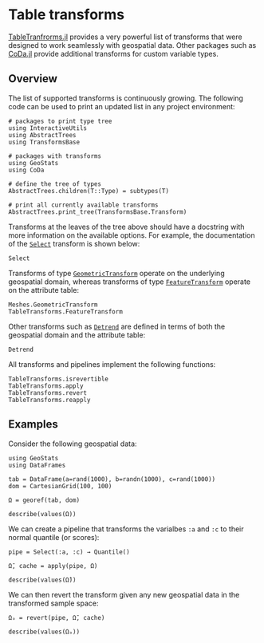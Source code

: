 # Table transforms

[TableTranfrorms.jl](https://github.com/JuliaML/TableTransforms.jl)
provides a very powerful list of transforms that were designed to
work seamlessly with geospatial data. Other packages such as
[CoDa.jl](https://github.com/JuliaEarth/CoDa.jl) provide additional
transforms for custom variable types.

## Overview

The list of supported transforms is continuously growing. The following
code can be used to print an updated list in any project environment:

```@example transforms
# packages to print type tree
using InteractiveUtils
using AbstractTrees
using TransformsBase

# packages with transforms
using GeoStats
using CoDa

# define the tree of types
AbstractTrees.children(T::Type) = subtypes(T)

# print all currently available transforms
AbstractTrees.print_tree(TransformsBase.Transform)
```

Transforms at the leaves of the tree above should have a docstring with
more information on the available options. For example, the documentation
of the [`Select`](@ref) transform is shown below:

```@docs
Select
```

Transforms of type [`GeometricTransform`](@ref) operate on the underlying
geospatial domain, whereas transforms of type [`FeatureTransform`](@ref)
operate on the attribute table:

```@docs
Meshes.GeometricTransform
TableTransforms.FeatureTransform
```

Other transforms such as [`Detrend`](@ref) are defined in terms of both
the geospatial domain and the attribute table:

```@docs
Detrend
```

All transforms and pipelines implement the following functions:

```@docs
TableTransforms.isrevertible
TableTransforms.apply
TableTransforms.revert
TableTransforms.reapply
```

## Examples

Consider the following geospatial data:

```@example transforms
using GeoStats
using DataFrames

tab = DataFrame(a=rand(1000), b=randn(1000), c=rand(1000))
dom = CartesianGrid(100, 100)

Ω = georef(tab, dom)

describe(values(Ω))
```

We can create a pipeline that transforms the varialbes `:a` and `:c` to
their normal quantile (or scores):

```@example transforms
pipe = Select(:a, :c) → Quantile()

Ω̄, cache = apply(pipe, Ω)

describe(values(Ω̄))
```

We can then revert the transform given any new geospatial data in the
transformed sample space:

```@example transforms
Ωₒ = revert(pipe, Ω̄, cache)

describe(values(Ωₒ))
```